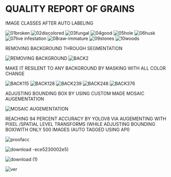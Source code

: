 # QUALITY REPORT OF GRAINS

IMAGE CLASSES AFTER AUTO LABELING

![01broken](https://github.com/Johnbathappully/agri/assets/114779060/33bcd609-5be6-427c-a8f9-2e4d29e8f1b6)
![02discolored](https://github.com/Johnbathappully/agri/assets/114779060/c67c52a8-4a6e-4289-ba4b-47ebb64ceb78)
![03fungal](https://github.com/Johnbathappully/agri/assets/114779060/3ac8a9b5-ee34-4090-bca1-dc7f9768247a)
![04good](https://github.com/Johnbathappully/agri/assets/114779060/be79f842-e001-4493-b4ac-4991a9cc121b)
![05hole](https://github.com/Johnbathappully/agri/assets/114779060/59a23bb1-bf83-46b1-9f2f-ce57dceeecf6)
![06husk](https://github.com/Johnbathappully/agri/assets/114779060/19487f9c-09c5-4cc8-a00d-cd1c38d43df5)
![07live infestation](https://github.com/Johnbathappully/agri/assets/114779060/f74edfc9-208b-4f5b-9d69-ee6d3f03f8d7)
![08raw-immature](https://github.com/Johnbathappully/agri/assets/114779060/1effbf80-172b-4d41-9b1a-8a6a57d2009c)
![09stones](https://github.com/Johnbathappully/agri/assets/114779060/9e5d825e-e174-4c52-b8ef-6a6085ae6607)
![10woods](https://github.com/Johnbathappully/agri/assets/114779060/2c471a18-4c99-422d-b607-5a0019b2b656)


REMOVING BACKGROUND THROUGH SEGMENTATION

![REMOVING BACKGROUND](https://github.com/Johnbathappully/agri/assets/114779060/b361c84e-791e-4937-83fa-387248365010)
![BACK2](https://github.com/Johnbathappully/agri/assets/114779060/886d6ec3-49c6-489d-ae01-9fc60a3314f5)

MAKE IT RESILENT TO ANY BACKGROUND BY MASKING WITH ALL COLOR CHANGE


![BACK115](https://github.com/Johnbathappully/agri/assets/114779060/13a1b553-8f02-4e06-98d5-1a897cf70b44)
![BACK128](https://github.com/Johnbathappully/agri/assets/114779060/db566244-ae34-4900-aa8a-25909f523f49)
![BACK239](https://github.com/Johnbathappully/agri/assets/114779060/fd788b6d-d10e-4de4-9f35-f89cac4720db)
![BACK248](https://github.com/Johnbathappully/agri/assets/114779060/52964b31-37a6-44d0-b102-d3b8fcd51c7d)
![BACK376](https://github.com/Johnbathappully/agri/assets/114779060/bbcfb6a5-382c-4a58-9015-99840e0dfc7c)

ADJUSTING BOUNDING BOX BY USING CUSTOM MADE MOSAIC AUGEMENTATION

![MOSAIC AUGEMENTATION](https://github.com/Johnbathappully/agri/assets/114779060/09729925-3f55-4f59-9c10-e204a6a22ad5)

REACHING 94 PERCENT ACCURACY BY YOLOV8 VIA AUGEMENTING WITH PIXEL /SPATIAL LEVEL TRANSFORMS (WHILE ADJUSTING BOUNDING BOX)WITH ONLY 500 IMAGES (AUTO TAGGED USING API)


![proofacc](https://github.com/Johnbathappully/agri/assets/114779060/1270f901-bf34-4e2d-98f3-91e3a1415b7f)



![download](https://github.com/Johnbathappully/agri/assets/114779060/4d889e74-16ce-4506-be0c-7fddc6cb463a)
-ece5230002e5)

![download (1)](https://github.com/Johnbathappully/agri/assets/114779060/3f30699e-24ef-4e88-83cb-7387d06c6ca3)

![ver](https://github.com/Johnbathappully/agri/assets/114779060/4538bfcd-3325-453f-9f9d-d7dfe0543a91)




